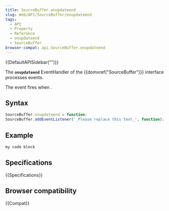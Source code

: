 ```yaml
---
title: SourceBuffer.onupdateend
slug: Web/API/SourceBuffer/onupdateend
tags:
  - API
  - Property
  - Reference
  - onupdateend
  - SourceBuffer
browser-compat: api.SourceBuffer.onupdateend
---
```

{{DefaultAPISidebar("")}}

The **`onupdateend`** EventHandler of the {{domxref("SourceBuffer")}} interface processes  events.

The  event fires when .

## Syntax

```js
SourceBuffer.onupdateend = function;
SourceBuffer.addEventListener('_Please replace this text_', function);
```

## Example

```js
my code block
```

## Specifications

{{Specifications}}

## Browser compatibility

{{Compat}}

